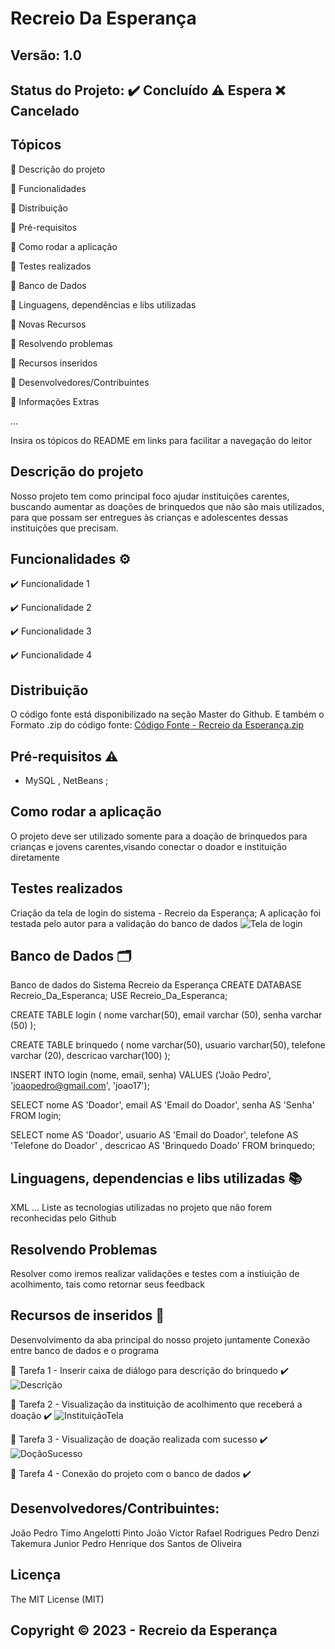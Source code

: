 # Recreio Da Esperança
## Versão: 1.0 
## Status do Projeto: ✔️ Concluído ⚠️ Espera ❌ Cancelado
## Tópicos
🔹 Descrição do projeto 

🔹 Funcionalidades

🔹 Distribuição

🔹 Pré-requisitos

🔹 Como rodar a aplicação

🔹 Testes realizados

🔹 Banco de Dados

🔹 Linguagens, dependências e libs utilizadas

🔹 Novas Recursos

🔹 Resolvendo problemas

🔹 Recursos inseridos 

🔹 Desenvolvedores/Contribuintes

🔹 Informações Extras


...

Insira os tópicos do README em links para facilitar a navegação do leitor

## Descrição do projeto

 Nosso projeto tem como principal foco ajudar instituições carentes, buscando aumentar as doações de brinquedos que não são mais utilizados, para que possam ser entregues às crianças e adolescentes dessas instituições que precisam.

## Funcionalidades ⚙️
✔️ Funcionalidade 1

✔️ Funcionalidade 2

✔️ Funcionalidade 3

✔️ Funcionalidade 4

## Distribuição
O código fonte está disponibilizado na seção Master do Github. E também o Formato .zip do código fonte: [Código Fonte - Recreio da Esperança.zip](https://github.com/PepOliveira/ReadMe/files/13292232/Codigo.Fonte.-.Recreio.da.Esperanca.zip)


## Pré-requisitos ⚠️    
- MySQL , NetBeans ;

## Como rodar a aplicação 
O projeto deve ser utilizado somente para a doação de brinquedos para crianças e jovens carentes,visando conectar o doador e instituição diretamente

## Testes realizados
Criação da tela de login do sistema - Recreio da Esperança;
A aplicação foi testada pelo autor para a validação do banco de dados
![Tela de login](https://github.com/PepOliveira/ReadMe/assets/143531571/95c8be60-b4d8-46e8-a76a-098667ca9de8)



## Banco de Dados 🗂️
Banco de dados do Sistema Recreio da Esperança
CREATE DATABASE Recreio_Da_Esperanca;
USE Recreio_Da_Esperanca;

CREATE TABLE login (
nome varchar(50),
email varchar (50),
senha varchar (50)
);

CREATE TABLE brinquedo (
nome varchar(50),
usuario varchar(50),
telefone varchar (20),
descricao varchar(100)
);

INSERT INTO login (nome, email, senha) 	VALUES ('João Pedro', 'joaopedro@gmail.com', 'joao17');

SELECT nome AS 'Doador',
email AS 'Email do Doador',
senha AS 'Senha'
FROM login;

SELECT nome AS 'Doador', 
usuario AS 'Email do Doador', 
telefone AS 'Telefone do Doador' ,
descricao AS 'Brinquedo Doado'
FROM brinquedo;



## Linguagens, dependencias e libs utilizadas 📚

XML
...
Liste as tecnologias utilizadas no projeto que não forem reconhecidas pelo Github

## Resolvendo Problemas 
Resolver como iremos realizar validações e testes com a instiuição de acolhimento, tais como retornar seus feedback

## Recursos de inseridos 🧰
Desenvolvimento da aba principal do nosso projeto juntamente
Conexão entre banco de dados e o programa

📝 Tarefa 1 -  Inserir caixa de diálogo para descrição do brinquedo ✔️
![Descrição](https://github.com/PepOliveira/ReadMe/assets/143531571/e60d3b2c-ef46-4fcc-bc72-0826b7cc880c)


📝 Tarefa 2 - Visualização da instituição de acolhimento que receberá a doação ✔️
![InstituiçãoTela](https://github.com/PepOliveira/ReadMe/assets/143531571/2242776d-6fba-4a4e-a819-ad9bc77c09b5)


📝 Tarefa 3 - Visualização de doação realizada com sucesso ✔️
![DoçãoSucesso](https://github.com/PepOliveira/ReadMe/assets/143531571/c39df261-155c-4e55-b0c7-bbff556ce0c7)


📝 Tarefa 4 -  Conexão do projeto com o banco de dados ✔️

## Desenvolvedores/Contribuintes:
João Pedro Timo Angelotti Pinto
João Victor Rafael Rodrigues
Pedro Denzi Takemura Junior
Pedro Henrique dos Santos de Oliveira

## Licença
The MIT License (MIT)

## Copyright ©️ 2023 - Recreio da Esperança
